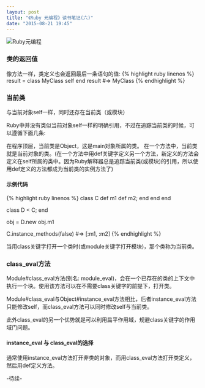 ```yaml
---
layout: post
title: "《Ruby 元编程》读书笔记(六)"
date: "2015-08-21 19:45"
---
```


![Ruby元编程]({{site.IMG_PATH}}/metaprogramming-1.jpg)

### 类的返回值

像方法一样，类定义也会返回最后一条语句的值:
{% highlight ruby linenos %}
result = class MyClass
    self
end
result #=> MyClass
{% endhighlight %}

### 当前类

与当前对象self一样，同时还存在当前类（或模块）

Ruby中并没有类似当前对象self一样的明确引用，不过在追踪当前类的时候，可以遵循下面几条:

在程序顶层，当前类是Object，这是main对象所属的类。
在一个方法中，当前类就是当前对象的类。(在一个方法中用def关键字定义另一个方法，新定义的方法会定义在self所属的类中。因为Ruby解释器总是追踪当前类(或模块)的引用，所以使用def定义的方法都成为当前类的实例方法了)

#### 示例代码
{% highlight ruby linenos %}
class C
    def m1
        def m2; end
    end
end

class D < C; end

obj = D.new
obj.m1

C.instance_methods(false)   #=> [:m1, :m2]
{% endhighlight %}

当用class关键字打开一个类时(或module关键字打开模块)，那个类称为当前类。

### class_eval方法

Module#class_eval方法(别名: module_eval)，会在一个已存在的类的上下文中执行一个块。使用该方法可以在不需要class关键字的前提下，打开类。

Module#class_eval与Object#instance_eval方法相比，后者instance_eval方法只能修改self，而class_eval方法可以同时修改self与当前类。

此外class_eval的另一个优势就是可以利用扁平作用域，规避class关键字的作用域门问题。

#### instance_eval 与 class_eval的选择

通常使用instance_eval方法打开非类的对象，而用class_eval方法打开类定义，然后用def定义方法。

-待续-
